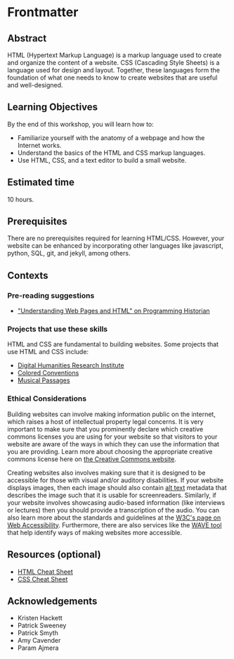 # Frontmatter

## Abstract

HTML (Hypertext Markup Language) is a markup language used to create and organize the content of a website. CSS (Cascading Style Sheets) is a language used for design and layout. Together, these languages form the foundation of what one needs to know to create websites that are useful and well-designed.

## Learning Objectives

By the end of this workshop, you will learn how to:

- Familiarize yourself with the anatomy of a webpage and how the Internet works.
- Understand the basics of the HTML and CSS markup languages.    
- Use HTML, CSS, and a text editor to build a small website.    
    
## Estimated time

10 hours.

## Prerequisites

There are no prerequisites required for learning HTML/CSS. However, your website can be enhanced by incorporating other languages like javascript, python, SQL, git, and jekyll, among others. 

## Contexts

### Pre-reading suggestions

- ["Understanding Web Pages and HTML" on Programming Historian](https://programminghistorian.org/en/lessons/viewing-html-files)

### Projects that use these skills

HTML and CSS are fundamental to building websites. Some projects that use HTML and CSS include:
- [Digital Humanities Research Institute](https://www.dhinstitutes.org/)
- [Colored Conventions](https://coloredconventions.org/)
- [Musical Passages](http://www.musicalpassage.org/)

### Ethical Considerations

Building websites can involve making information public on the internet, which raises a host of intellectual property legal concerns. It is very important to make sure that you prominently declare which creative commons licenses you are using for your website so that visitors to your website are aware of the ways in which they can use the information that you are providing. Learn more about choosing the appropriate creative commons license here on [the Creative Commons website](https://creativecommons.org/choose/).

Creating websites also involves making sure that it is designed to be accessible for those with visual and/or auditory disabilities. If your website displays images, then each image should also contain [alt text](https://accessibility.psu.edu/images/alttext/) metadata that describes the image such that it is usable for screenreaders. Similarly, if your website involves showcasing audio-based information (like interviews or lectures) then you should provide a transcription of the audio. You can also learn more about the standards and guidelines at the [W3C's page on Web Accessibility](https://www.w3.org/standards/webdesign/accessibility). Furthermore, there are also services like the [WAVE tool](https://wave.webaim.org/) that help identify ways of making websites more accessible. 

## Resources (optional)

- [HTML Cheat Sheet](http://www.simplehtmlguide.com/cheatsheet.php)
- [CSS Cheat Sheet](https://courses.cs.washington.edu/courses/cse154/15sp/cheat-sheets/css-cheat-sheet.pdf)

## Acknowledgements

- Kristen Hackett
- Patrick Sweeney
- Patrick Smyth
- Amy Cavender
- Param Ajmera
